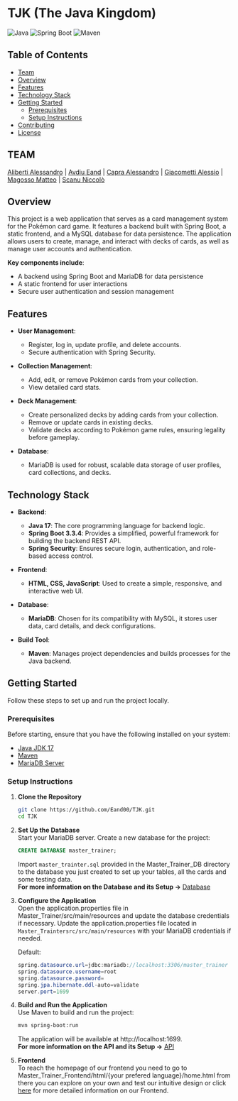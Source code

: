# TJK (The Java Kingdom)

![Java](https://img.shields.io/badge/Java-17-blue) ![Spring Boot](https://img.shields.io/badge/Spring%20Boot-3.3.4-green) ![Maven](https://img.shields.io/badge/Maven-3.6.3-orange)

## Table of Contents
- [Team](#team)
- [Overview](#overview)
- [Features](#features)
- [Technology Stack](#technology-stack)
- [Getting Started](#getting-started)
  - [Prerequisites](#prerequisites)
  - [Setup Instructions](#setup-instructions)
- [Contributing](#contributing)
- [License](#license)

## TEAM

[Aliberti Alessandro](https://github.com/alealiberti) | [Avdiu Eand](https://github.com/Eand00) | [Capra Alessandro](https://github.com/SonoBruttoma2004) | [Giacometti Alessio](https://github.com/ggiaco-lab) | [Magosso Matteo](https://github.com/mattemagosso) | [Scanu Niccolò](https://github.com/Nickooooss)

## Overview

This project is a web application that serves as a card management system for the Pokémon card game. It features a backend built with Spring Boot, a static frontend, and a MySQL database for data persistence. The application allows users to create, manage, and interact with decks of cards, as well as manage user accounts and authentication.

**Key components include**:
- A backend using Spring Boot and MariaDB for data persistence
- A static frontend for user interactions
- Secure user authentication and session management

## Features

- **User Management**: 
  - Register, log in, update profile, and delete accounts.
  - Secure authentication with Spring Security.

- **Collection Management**: 
  - Add, edit, or remove Pokémon cards from your collection.
  - View detailed card stats.

- **Deck Management**: 
  - Create personalized decks by adding cards from your collection.
  - Remove or update cards in existing decks.
  - Validate decks according to Pokémon game rules, ensuring legality before gameplay.

- **Database**: 
  - MariaDB is used for robust, scalable data storage of user profiles, card collections, and decks.


## Technology Stack

- **Backend**: 
  - **Java 17**: The core programming language for backend logic.
  - **Spring Boot 3.3.4**: Provides a simplified, powerful framework for building the backend REST API.
  - **Spring Security**: Ensures secure login, authentication, and role-based access control.

- **Frontend**: 
  - **HTML, CSS, JavaScript**: Used to create a simple, responsive, and interactive web UI.

- **Database**: 
  - **MariaDB**: Chosen for its compatibility with MySQL, it stores user data, card details, and deck configurations.

- **Build Tool**: 
  - **Maven**: Manages project dependencies and builds processes for the Java backend.

## Getting Started

Follow these steps to set up and run the project locally.

### Prerequisites

Before starting, ensure that you have the following installed on your system:

- [Java JDK 17](https://www.oracle.com/java/technologies/javase-jdk17-downloads.html)
- [Maven](https://maven.apache.org/install.html)
- [MariaDB Server](https://mariadb.org/download/)

### Setup Instructions

1. **Clone the Repository**
   ```bash
   git clone https://github.com/Eand00/TJK.git
   cd TJK
   ```
2. **Set Up the Database**  
   Start your MariaDB server.
   Create a new database for the project:
   ```sql
   CREATE DATABASE master_trainer;
   ```
   Import `master_trainter.sql` provided in the Master_Trainer_DB directory to the database you just created  to set up your tables, all the cards and some testing data.  
   **For more information on the Database and its Setup ->** [Database](./Master_Trainer_DB/UserManual.md)

3. **Configure the Application**   
   Open the application.properties file in Master_Trainer/src/main/resources and update the database credentials if necessary.
   Update the application.properties file located in `Master_Traintersrc/src/main/resources` with your MariaDB credentials if needed.  

   Default:
   ```java
   spring.datasource.url=jdbc:mariadb://localhost:3306/master_trainer
   spring.datasource.username=root
   spring.datasource.password=
   spring.jpa.hibernate.ddl-auto=validate
   server.port=1699
   ``` 

4. **Build and Run the Application**  
   Use Maven to build and run the project:
   ```bash
   mvn spring-boot:run
   ```
   The application will be available at http://localhost:1699.  
   **For more information on the API and its Setup ->** [API](./Master_Trainer/UsersManual.md)

5. **Frontend**  
   To reach the homepage of our frontend you need to go to Master_Trainer_Frontend/html/{your prefered language}/home.html from there you can explore on your own and test our intuitive design or click [here](Master_Trainer_Frontend/UserManual.md) for more detailed information on our Frontend.